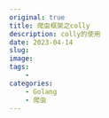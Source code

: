 ```yaml
---
original: true
title: 爬虫框架之colly
description: colly的使用
date: 2023-04-14
slug: 
image: 
tags:
    - 
categories:
    - Golang
    - 爬虫
---
```


